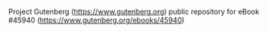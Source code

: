 Project Gutenberg (https://www.gutenberg.org) public repository for eBook #45940 (https://www.gutenberg.org/ebooks/45940)
